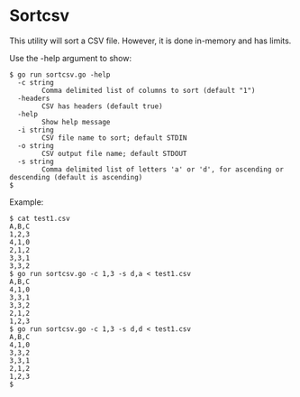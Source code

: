# Sortcsv
This utility will sort a CSV file. However, it is done in-memory
and has limits.

Use the -help argument to show:

```
$ go run sortcsv.go -help
  -c string
        Comma delimited list of columns to sort (default "1")
  -headers
        CSV has headers (default true)
  -help
        Show help message
  -i string
        CSV file name to sort; default STDIN
  -o string
        CSV output file name; default STDOUT
  -s string
        Comma delimited list of letters 'a' or 'd', for ascending or descending (default is ascending)
$
```
Example:
```
$ cat test1.csv
A,B,C
1,2,3
4,1,0
2,1,2
3,3,1
3,3,2
$ go run sortcsv.go -c 1,3 -s d,a < test1.csv
A,B,C
4,1,0
3,3,1
3,3,2
2,1,2
1,2,3
$ go run sortcsv.go -c 1,3 -s d,d < test1.csv
A,B,C
4,1,0
3,3,2
3,3,1
2,1,2
1,2,3
$
```


